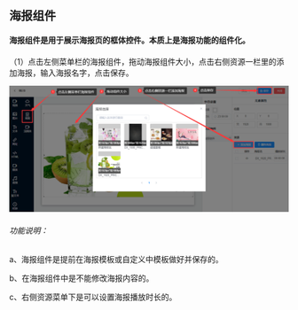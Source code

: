 ## 海报组件
#### 海报组件是用于展示海报页的框体控件。本质上是海报功能的组件化。

（1）点击左侧菜单栏的海报组件，拖动海报组件大小，点击右侧资源一栏里的添加海报，输入海报名字，点击保存。

![avatar](../../images/program/13.png)

###### 功能说明：

a、海报组件是提前在海报模板或自定义中模板做好并保存的。

b、在海报组件中是不能修改海报内容的。

c、右侧资源菜单下是可以设置海报播放时长的。

